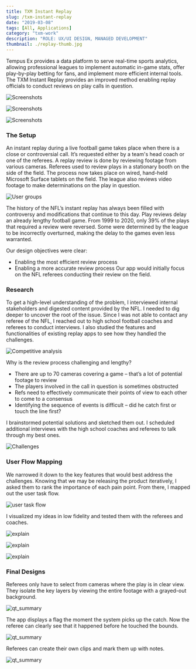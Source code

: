 ```yaml
---
title: TXM Instant Replay
slug: /txm-instant-replay
date: "2019-03-08"
tags: [All, Applications]
category: "txm-work"
description: "ROLE: UX/UI DESIGN, MANAGED DEVELOPMENT"
thumbnail: ./replay-thumb.jpg
---
```


Tempus Ex provides a data platform to serve real-time sports analytics, allowing professional leagues to implement automatic in-game stats, offer play-by-play betting for fans, and implement more efficient internal tools. The TXM Instant Replay provides an improved method enabling replay officials to conduct reviews on play calls in question.

<div className="kg-card kg-image-card kg-width-full kg-desktop">

![Screenshots](./intro-screens.jpg)

</div>

<div className="kg-card kg-image-card kg-width-full kg-mobile">

![Screenshots](./first-vie.jpg)

</div>

<div className="kg-card kg-image-card kg-width-full kg-mobile">

![Screenshots](./first-v-2.jpg)

</div>

### The Setup

An instant replay during a live football game takes place when there is a close or controversial call. It’s requested either by a team's head coach or one of the referees. A replay review is done by reviewing footage from various cameras. Referees used to review plays in a stationary booth on the side of the field. The process now takes place on wired, hand-held Microsoft Surface tablets on the field. The league also reviews video footage to make determinations on the play in question.

<div className="kg-card kg-image-card kg-width-wide kg-desktop">

![User groups](./review-setup.jpg)

</div>

The history of the NFL’s instant replay has always been filled with controversy and modifications that continue to this day. Play reviews delay an already lengthy football game. From 1999 to 2020, only 39% of the plays that required a review were reversed. Some were determined by the league to be incorrectly overturned, making the delay to the games even less warranted.

Our design objectives were clear:

- Enabling the most efficient review process
- Enabling a more accurate review process
  Our app would initially focus on the NFL referees conducting their review on the field.

### Research

To get a high-level understanding of the problem, I interviewed internal stakeholders and digested content provided by the NFL. I needed to dig deeper to uncover the root of the issue. Since I was not able to contact any referee of the NFL, I reached out to high school football coaches and referees to conduct interviews. I also studied the features and functionalities of existing replay apps to see how they handled the challenges.

<div className="kg-card kg-image-card kg-width-full">

![Competitive analysis](./other-apps.jpg)

</div>

Why is the review process challenging and lengthy?

- There are up to 70 cameras covering a game – that’s a lot of potential footage to review
- The players involved in the call in question is sometimes obstructed
- Refs need to effectively communicate their points of view to each other to come to a consensus
- Identifying the sequence of events is difficult – did he catch first or touch the line first?

I brainstormed potential solutions and sketched them out. I scheduled additional interviews with the high school coaches and referees to talk through my best ones.

<div className="kg-card kg-image-card kg-width-wide">

![Challenges](./prob-sol.jpg)

</div>

### User Flow Mapping

We narrowed it down to the key features that would best address the challenges. Knowing that we may be releasing the product iteratively, I asked them to rank the importance of each pain point. From there, I mapped out the user task flow.

<div className="kg-card kg-image-card kg-width-wide">

![user task flow](./Task-Flow.jpg)

</div>

I visualized my ideas in low fidelity and tested them with the referees and coaches.

<div className="kg-card kg-image-card kg-width-wide kg-desktop">

![explain](./explain-docs.jpg)

</div>

<div className="kg-card kg-image-card kg-width-wide kg-mobile">

![explain](./explain-1-mobile.jpg)

</div>

<div className="kg-card kg-image-card kg-width-wide kg-mobile">

![explain](./explain-2-mobile.jpg)

</div>

### Final Designs

Referees only have to select from cameras where the play is in clear view. They isolate the key layers by viewing the entire footage with a grayed-out background.

<div className="kg-card kg-image-card kg-width-wide">

![qt_summary](./cam-select-isolate.jpg)

</div>

The app displays a flag the moment the system picks up the catch. Now the referee can clearly see that it happened before he touched the bounds.

<div className="kg-card kg-image-card kg-width-full">

![qt_summary](./sequence-tool.jpg)

</div>

Referees can create their own clips and mark them up with notes.

<div className="kg-card kg-image-card kg-width-wide">

![qt_summary](./mark-image.jpg)

</div>
